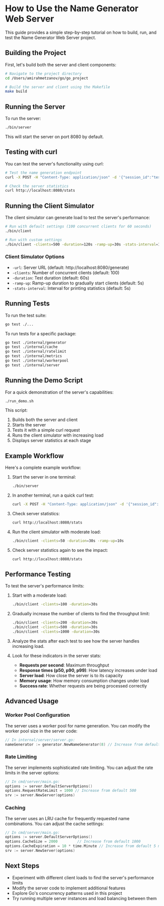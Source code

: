 # How to Use the Name Generator Web Server

This guide provides a simple step-by-step tutorial on how to build, run, and test the Name Generator Web Server project.

## Building the Project

First, let's build both the server and client components:

```bash
# Navigate to the project directory
cd /Users/amirahmetzanov/go/go_project

# Build the server and client using the Makefile
make build
```

## Running the Server

To run the server:

```bash
./bin/server
```

This will start the server on port 8080 by default.

## Testing with curl

You can test the server's functionality using curl:

```bash
# Test the name generation endpoint
curl -X POST -H "Content-Type: application/json" -d '{"session_id":"test-123", "letter":"A", "num_of_entries":3}' http://localhost:8080/generate

# Check the server statistics
curl http://localhost:8080/stats
```

## Running the Client Simulator

The client simulator can generate load to test the server's performance:

```bash
# Run with default settings (100 concurrent clients for 60 seconds)
./bin/client

# Run with custom settings
./bin/client -clients=500 -duration=120s -ramp-up=30s -stats-interval=10s
```

### Client Simulator Options

- `-url`: Server URL (default: http://localhost:8080/generate)
- `-clients`: Number of concurrent clients (default: 100)
- `-duration`: Test duration (default: 60s)
- `-ramp-up`: Ramp-up duration to gradually start clients (default: 5s)
- `-stats-interval`: Interval for printing statistics (default: 5s)

## Running Tests

To run the test suite:

```bash
go test ./...
```

To run tests for a specific package:

```bash
go test ./internal/generator
go test ./internal/cache
go test ./internal/ratelimit
go test ./internal/metrics
go test ./internal/workerpool
go test ./internal/server
```

## Running the Demo Script

For a quick demonstration of the server's capabilities:

```bash
./run_demo.sh
```

This script:
1. Builds both the server and client
2. Starts the server
3. Tests it with a simple curl request
4. Runs the client simulator with increasing load
5. Displays server statistics at each stage

## Example Workflow

Here's a complete example workflow:

1. Start the server in one terminal:
   ```bash
   ./bin/server
   ```

2. In another terminal, run a quick curl test:
   ```bash
   curl -X POST -H "Content-Type: application/json" -d '{"session_id":"test-123", "letter":"B", "num_of_entries":5}' http://localhost:8080/generate
   ```

3. Check server statistics:
   ```bash
   curl http://localhost:8080/stats
   ```

4. Run the client simulator with moderate load:
   ```bash
   ./bin/client -clients=50 -duration=30s -ramp-up=10s
   ```

5. Check server statistics again to see the impact:
   ```bash
   curl http://localhost:8080/stats
   ```

## Performance Testing

To test the server's performance limits:

1. Start with a moderate load:
   ```bash
   ./bin/client -clients=100 -duration=30s
   ```

2. Gradually increase the number of clients to find the throughput limit:
   ```bash
   ./bin/client -clients=200 -duration=30s
   ./bin/client -clients=500 -duration=30s
   ./bin/client -clients=1000 -duration=30s
   ```

3. Analyze the stats after each test to see how the server handles increasing load.

4. Look for these indicators in the server stats:
   - **Requests per second**: Maximum throughput
   - **Response times (p50, p90, p99)**: How latency increases under load
   - **Server load**: How close the server is to its capacity
   - **Memory usage**: How memory consumption changes under load
   - **Success rate**: Whether requests are being processed correctly

## Advanced Usage

### Worker Pool Configuration

The server uses a worker pool for name generation. You can modify the worker pool size in the server code:

```go
// In internal/server/server.go:
nameGenerator := generator.NewNameGenerator(8) // Increase from default 4
```

### Rate Limiting

The server implements sophisticated rate limiting. You can adjust the rate limits in the server options:

```go
// In cmd/server/main.go:
options := server.DefaultServerOptions()
options.RequestRateLimit = 1000 // Increase from default 500
srv := server.NewServer(options)
```

### Caching

The server uses an LRU cache for frequently requested name combinations. You can adjust the cache settings:

```go
// In cmd/server/main.go:
options := server.DefaultServerOptions()
options.CacheSize = 2000         // Increase from default 1000
options.CacheExpiration = 10 * time.Minute // Increase from default 5 minutes
srv := server.NewServer(options)
```

## Next Steps

- Experiment with different client loads to find the server's performance limits
- Modify the server code to implement additional features
- Explore Go's concurrency patterns used in this project
- Try running multiple server instances and load balancing between them
